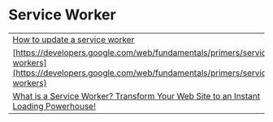 # Service Worker

|  |  |
| :--- | :--- |
| [How to update a service worker](https://gomakethings.com/how-to-update-a-service-worker/?mc_cid=40dad9dfff&mc_eid=[UNIQID]) | 8/18 |
| [https://developers.google.com/web/fundamentals/primers/service-workers](https://developers.google.com/web/fundamentals/primers/service-workers) | 8/11 |
| [What is a Service Worker? Transform Your Web Site to an Instant Loading Powerhouse!](https://love2dev.com/blog/what-is-a-service-worker/) | 8/11 |

